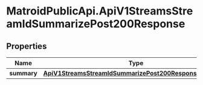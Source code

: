# MatroidPublicApi.ApiV1StreamsStreamIdSummarizePost200Response

## Properties

Name | Type | Description | Notes
------------ | ------------- | ------------- | -------------
**summary** | [**ApiV1StreamsStreamIdSummarizePost200ResponseSummary**](ApiV1StreamsStreamIdSummarizePost200ResponseSummary.md) |  | [optional] 


